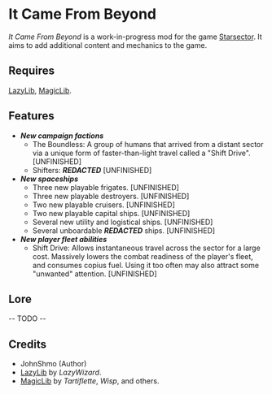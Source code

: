 # It Came From Beyond

*It Came From Beyond* is a work-in-progress mod for the game [Starsector](https://fractalsoftworks.com). It aims to add
additional content and mechanics to the game.

## Requires

[LazyLib](https://fractalsoftworks.com/forum/index.php?topic=5444.0), [MagicLib](https://fractalsoftworks.com/forum/index.php?topic=25868.0).

## Features

- ***New campaign factions***
  - The Boundless: A group of humans that arrived from a distant sector via a unique form of faster-than-light travel
  called a "Shift Drive". [UNFINISHED]
  - Shifters: ***REDACTED*** [UNFINISHED]
- ***New spaceships***
  - Three new playable frigates. [UNFINISHED]
  - Three new playable destroyers. [UNFINISHED]
  - Two new playable cruisers. [UNFINISHED]
  - Two new playable capital ships. [UNFINISHED]
  - Several new utility and logistical ships. [UNFINISHED]
  - Several unboardable ***REDACTED*** ships. [UNFINISHED]
- ***New player fleet abilities***
  - Shift Drive: Allows instantaneous travel across the sector
  for a large cost. Massively lowers the combat readiness of the player's fleet, and consumes copius fuel. Using it too
  often may also attract some "unwanted" attention. [UNFINISHED]

## Lore

-- TODO --

## Credits

- JohnShmo (Author)
- [LazyLib](https://fractalsoftworks.com/forum/index.php?topic=5444.0) by *LazyWizard*.
- [MagicLib](https://fractalsoftworks.com/forum/index.php?topic=25868.0) by *Tartiflette*, *Wisp*, and others.
